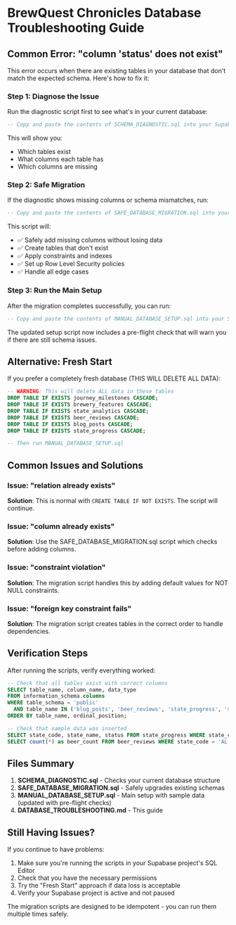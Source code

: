 # BrewQuest Chronicles Database Troubleshooting Guide

## Common Error: "column 'status' does not exist"

This error occurs when there are existing tables in your database that don't match the expected schema. Here's how to fix it:

### Step 1: Diagnose the Issue

Run the diagnostic script first to see what's in your current database:

```sql
-- Copy and paste the contents of SCHEMA_DIAGNOSTIC.sql into your Supabase SQL Editor
```

This will show you:
- Which tables exist
- What columns each table has
- Which columns are missing

### Step 2: Safe Migration

If the diagnostic shows missing columns or schema mismatches, run:

```sql
-- Copy and paste the contents of SAFE_DATABASE_MIGRATION.sql into your Supabase SQL Editor
```

This script will:
- ✅ Safely add missing columns without losing data
- ✅ Create tables that don't exist
- ✅ Apply constraints and indexes
- ✅ Set up Row Level Security policies
- ✅ Handle all edge cases

### Step 3: Run the Main Setup

After the migration completes successfully, you can run:

```sql
-- Copy and paste the contents of MANUAL_DATABASE_SETUP.sql into your Supabase SQL Editor
```

The updated setup script now includes a pre-flight check that will warn you if there are still schema issues.

## Alternative: Fresh Start

If you prefer a completely fresh database (THIS WILL DELETE ALL DATA):

```sql
-- WARNING: This will delete ALL data in these tables
DROP TABLE IF EXISTS journey_milestones CASCADE;
DROP TABLE IF EXISTS brewery_features CASCADE;
DROP TABLE IF EXISTS state_analytics CASCADE;
DROP TABLE IF EXISTS beer_reviews CASCADE;
DROP TABLE IF EXISTS blog_posts CASCADE;
DROP TABLE IF EXISTS state_progress CASCADE;

-- Then run MANUAL_DATABASE_SETUP.sql
```

## Common Issues and Solutions

### Issue: "relation already exists"
**Solution**: This is normal with `CREATE TABLE IF NOT EXISTS`. The script will continue.

### Issue: "column already exists"
**Solution**: Use the SAFE_DATABASE_MIGRATION.sql script which checks before adding columns.

### Issue: "constraint violation"
**Solution**: The migration script handles this by adding default values for NOT NULL constraints.

### Issue: "foreign key constraint fails"
**Solution**: The migration script creates tables in the correct order to handle dependencies.

## Verification Steps

After running the scripts, verify everything worked:

```sql
-- Check that all tables exist with correct columns
SELECT table_name, column_name, data_type 
FROM information_schema.columns 
WHERE table_schema = 'public' 
  AND table_name IN ('blog_posts', 'beer_reviews', 'state_progress', 'state_analytics', 'brewery_features', 'journey_milestones')
ORDER BY table_name, ordinal_position;

-- Check that sample data was inserted
SELECT state_code, state_name, status FROM state_progress WHERE state_code = 'AL';
SELECT count(*) as beer_count FROM beer_reviews WHERE state_code = 'AL';
```

## Files Summary

1. **SCHEMA_DIAGNOSTIC.sql** - Checks your current database structure
2. **SAFE_DATABASE_MIGRATION.sql** - Safely upgrades existing schemas
3. **MANUAL_DATABASE_SETUP.sql** - Main setup with sample data (updated with pre-flight checks)
4. **DATABASE_TROUBLESHOOTING.md** - This guide

## Still Having Issues?

If you continue to have problems:

1. Make sure you're running the scripts in your Supabase project's SQL Editor
2. Check that you have the necessary permissions
3. Try the "Fresh Start" approach if data loss is acceptable
4. Verify your Supabase project is active and not paused

The migration scripts are designed to be idempotent - you can run them multiple times safely.
